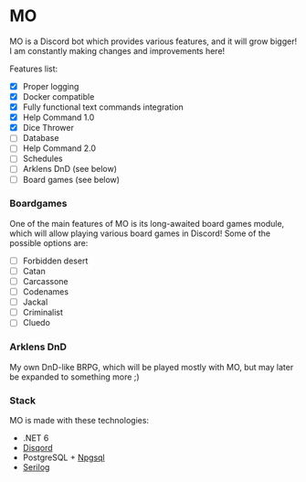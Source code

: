 # MO
MO is a Discord bot which provides various features, and it will grow bigger! I am constantly making changes and improvements here!

Features list:
- [x] Proper logging
- [x] Docker compatible
- [x] Fully functional text commands integration
- [x] Help Command 1.0
- [x] Dice Thrower
- [ ] Database
- [ ] Help Command 2.0
- [ ] Schedules
- [ ] Arklens DnD (see below)
- [ ] Board games (see below)

### Boardgames
One of the main features of MO is its long-awaited board games module, which will allow playing various board games in Discord! Some of the possible options are:
- [ ] Forbidden desert
- [ ] Catan
- [ ] Carcassone
- [ ] Codenames
- [ ] Jackal
- [ ] Criminalist
- [ ] Cluedo

### Arklens DnD
My own DnD-like BRPG, which will be played mostly with MO, but may later be expanded to something more ;)

### Stack
MO is made with these technologies:
+ .NET 6
+ [Disqord](https://github.com/Quahu/Disqord)
+ PostgreSQL + [Npgsql](https://github.com/npgsql/npgsql)
+ [Serilog](https://github.com/serilog/serilog)
